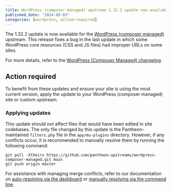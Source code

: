 ```yaml
---
title: WordPress (composer managed) upstream 1.32.2 update now available
published_date: "2024-09-03"
categories: [wordpress, action-required]
---
```


The 1.32.2 update is now available for the [WordPress (composer managed)](/guides/wordpress-composer/wordpress-composer-managed) upstream. This release fixes a bug in the last update in which some WordPress core resources (CSS and JS files) had improper URLs on some sites.

For more details, refer to the [WordPress (Composer Managed) changelog](https://github.com/pantheon-systems/wordpress-composer-managed/blob/default/CHANGELOG.md).

## Action required

To benefit from these updates and ensure your site is using the most current version, apply the update to your WordPress (composer managed) site or custom upstream.

### Applying updates

This update should not affect files that would have been edited in site codebases. The only file changed by this update is the Pantheon-maintained `filters.php` file in the `app/mu-plugins` directory. However, if any conflicts occur, it is recommended to manually resolve them by running the following command:

```bash{promptUser: user}
git pull -Xtheirs https://github.com/pantheon-upstreams/wordpress-composer-managed.git main
git push origin master
```

For assistance with managing merge conflicts, refer to our documentation on [auto-resolving via the dashboard](/core-updates#apply-upstream-updates-manually-from-the-command-line-to-resolve-merge-conflicts) or [manually resolving via the command line](/guides/git/resolve-merge-conflicts).

